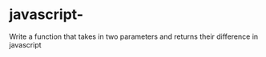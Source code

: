 # javascript-
Write a function that takes in two parameters and returns their difference in javascript
